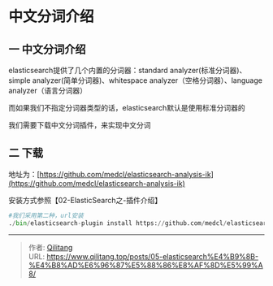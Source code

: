 # 中文分词介绍

## 一 中文分词介绍

elasticsearch提供了几个内置的分词器：standard analyzer(标准分词器)、simple analyzer(简单分词器)、whitespace analyzer（空格分词器）、language analyzer（语言分词器）

而如果我们不指定分词器类型的话，elasticsearch默认是使用标准分词器的

我们需要下载中文分词插件，来实现中文分词

## 二 下载

地址为：[https://github.com/medcl/elasticsearch-analysis-ik](https://github.com/medcl/elasticsearch-analysis-ik)

安装方式参照【02-ElasticSearch之-插件介绍】

```python
#我们采用第二种，url安装
./bin/elasticsearch-plugin install https://github.com/medcl/elasticsearch-analysis-ik/releases/download/v7.4.2/elasticsearch-analysis-ik-7.4.2.zip
```


---

> 作者: [Qilitang](https://github.com/qilitang)  
> URL: https://www.qilitang.top/posts/05-elasticsearch%E4%B9%8B-%E4%B8%AD%E6%96%87%E5%88%86%E8%AF%8D%E5%99%A8/  

